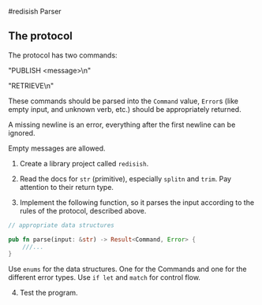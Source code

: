 #redisish Parser

## The protocol

The protocol has two commands:

"PUBLISH \<message\>\n"

"RETRIEVE\n"

These commands should be parsed into the `Command` value,
`Error`s (like empty input, and unknown verb, etc.) should be
appropriately returned.

A missing newline is an error, everything after the first newline can be ignored.

Empty messages are allowed.



1. Create a library project called `redisish`.
2. Read the docs for `str` (primitive), especially `splitn` and `trim`. Pay attention to their return type.

3. Implement the following function, so it parses the input according to the rules of the protocol, described above.

```rust
// appropriate data structures

pub fn parse(input: &str) -> Result<Command, Error> {
    ///...
}

```
Use `enums` for the data structures. One for the Commands and one for the different error types. Use `if let` and `match` for control flow.

4. Test the program.
